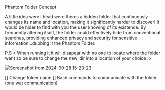 Phantom Folder Concept

 A little idea were i head were theres a hidden folder that continuously changes its name and location, making it significantly harder to discover! It would be hider to  find with you the user knowing of its existence. By frequently altering itself, the folder could effectively hide from conventional searches, providing enhanced privacy and security for sensitive information...dubbing it the Phantom Folder.


 P.S > When running it it will disapear with no one to locate where the folder went so
 be sure to change the  new_dir into a location of your choice :> 

 ![Screenshot from 2024-09-28 15-23-23](https://github.com/user-attachments/assets/e4022246-608d-4474-b2a6-a97b11b6c33b)


[] Change folder name
[] Bash commands to communicate with the folder (one wat communication)


